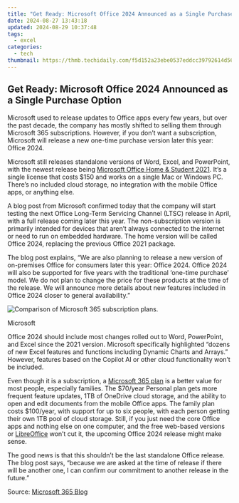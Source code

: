 ```yaml
---
title: "Get Ready: Microsoft Office 2024 Announced as a Single Purchase Option"
date: 2024-08-27 13:43:18
updated: 2024-08-29 10:37:48
tags:
  - excel
categories:
  - tech
thumbnail: https://thmb.techidaily.com/f5d152a23ebe0537eddcc39792614d56215becc5357892b0b77a3b9431bbf691.jpg
---
```


## Get Ready: Microsoft Office 2024 Announced as a Single Purchase Option

Microsoft used to release updates to Office apps every few years, but over the past decade, the company has mostly shifted to selling them through Microsoft 365 subscriptions. However, if you don’t want a subscription, Microsoft will release a new one-time purchase version later this year: Office 2024.

 Microsoft still releases standalone versions of Word, Excel, and PowerPoint, with the newest release being [Microsoft Office Home & Student 2021](https://www.amazon.com/Microsoft-Student-One-time-purchase-Download/dp/B09H7GPR1G?tag=hotoge-20&ascsubtag=UUhtgUeUpU2002346&asc%5Frefurl=https%3A%2F%2Fwww.howtogeek.com%2Fmicrosoft-office-2024-is-coming%2F&asc%5Fcampaign=Short-Term). It’s a single license that costs $150 and works on a single Mac or Windows PC. There’s no included cloud storage, no integration with the mobile Office apps, or anything else.

 A blog post from Microsoft confirmed today that the company will start testing the next Office Long-Term Servicing Channel (LTSC) release in April, with a full release coming later this year. The non-subscription version is primarily intended for devices that aren’t always connected to the internet or need to run on embedded hardware. The home version will be called Office 2024, replacing the previous Office 2021 package.

 The blog post explains, “We are also planning to release a new version of on-premises Office for consumers later this year: Office 2024\. Office 2024 will also be supported for five years with the traditional ‘one-time purchase’ model. We do not plan to change the price for these products at the time of the release. We will announce more details about new features included in Office 2024 closer to general availability.”

![Comparison of Microsoft 365 subscription plans.](https://static1.howtogeekimages.com/wordpress/wp-content/uploads/2024/03/71xo6ibplql-_ac_sl1500_.jpg) 

Microsoft

 Office 2024 should include most changes rolled out to Word, PowerPoint, and Excel since the 2021 version. Microsoft specifically highlighted “dozens of new Excel features and functions including Dynamic Charts and Arrays.” However, features based on the Copilot AI or other cloud functionality won’t be included.

 Even though it is a subscription, a [Microsoft 365 plan](https://www.microsoft.com/en-us/microsoft-365/onedrive/compare-onedrive-plans) is a better value for most people, especially families. The $70/year Personal plan gets more frequent feature updates, 1TB of OneDrive cloud storage, and the ability to open and edit documents from the mobile Office apps. The family plan costs $100/year, with support for up to six people, with each person getting their own 1TB pool of cloud storage. Still, if you just need the core Office apps and nothing else on one computer, and the free web-based versions or [LibreOffice](https://fix-guide.techidaily.com/how-to-quickly-fix-bluetooth-not-working-on-vivo-v30-drfone-by-drfone-fix-android-problems-fix-android-problems/) won’t cut it, the upcoming Office 2024 release might make sense.

 The good news is that this shouldn’t be the last standalone Office release. The blog post says, “because we are asked at the time of release if there will be another one, I can confirm our commitment to another release in the future.”

 Source: [Microsoft 365 Blog](https://techcommunity.microsoft.com/t5/microsoft-365-blog/upcoming-preview-of-microsoft-office-ltsc-2024/ba-p/4082963)

<ins class="adsbygoogle"
     style="display:block"
     data-ad-format="autorelaxed"
     data-ad-client="ca-pub-7571918770474297"
     data-ad-slot="1223367746"></ins>



<ins class="adsbygoogle"
     style="display:block"
     data-ad-client="ca-pub-7571918770474297"
     data-ad-slot="8358498916"
     data-ad-format="auto"
     data-full-width-responsive="true"></ins>
